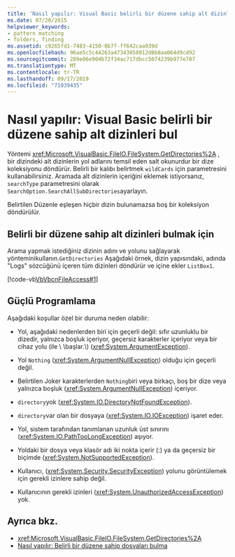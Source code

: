 ```yaml
---
title: 'Nasıl yapılır: Visual Basic belirli bir düzene sahip alt dizinleri bul'
ms.date: 07/20/2015
helpviewer_keywords:
- pattern matching
- folders, finding
ms.assetid: c9265fd1-7483-4150-8b7f-ff642caa939d
ms.openlocfilehash: 96ae5c5c44263a47343058012d8b8aa064d9cd92
ms.sourcegitcommit: 289e06e904b72f34ac717dbcc5074239b977e707
ms.translationtype: MT
ms.contentlocale: tr-TR
ms.lasthandoff: 09/17/2019
ms.locfileid: "71039435"
---
```

# <a name="how-to-find-subdirectories-with-a-specific-pattern-in-visual-basic"></a>Nasıl yapılır: Visual Basic belirli bir düzene sahip alt dizinleri bul

Yöntemi <xref:Microsoft.VisualBasic.FileIO.FileSystem.GetDirectories%2A> , bir dizindeki alt dizinlerin yol adlarını temsil eden salt okunurdur bir dize koleksiyonu döndürür. Belirli bir kalıbı belirtmek `wildCards` için parametresini kullanabilirsiniz. Aramada alt dizinlerin içeriğini eklemek istiyorsanız, `searchType` parametresini olarak `SearchOption.SearchAllSubDirectories`ayarlayın.

Belirtilen Düzenle eşleşen hiçbir dizin bulunamazsa boş bir koleksiyon döndürülür.

## <a name="to-find-subdirectories-with-a-specific-pattern"></a>Belirli bir düzene sahip alt dizinleri bulmak için

Arama yapmak istediğiniz dizinin adını ve yolunu sağlayarak yönteminikullanın.`GetDirectories` Aşağıdaki örnek, dizin yapısındaki, adında "Logs" sözcüğünü içeren tüm dizinleri döndürür ve içine ekler `ListBox1`.

[!code-vb[VbVbcnFileAccess#1](~/samples/snippets/visualbasic/VS_Snippets_VBCSharp/VbVbcnFileAccess/VB/Class1.vb#1)]

## <a name="robust-programming"></a>Güçlü Programlama

Aşağıdaki koşullar özel bir duruma neden olabilir:

- Yol, aşağıdaki nedenlerden biri için geçerli değil: sıfır uzunluklu bir dizedir, yalnızca boşluk içeriyor, geçersiz karakterler içeriyor veya bir cihaz yolu (ile \\ \\başlar.\\) (<xref:System.ArgumentException>).

- Yol `Nothing` (<xref:System.ArgumentNullException>) olduğu için geçerli değil.

- Belirtilen Joker karakterlerden `Nothing`biri veya birkaçı, boş bir dize veya yalnızca boşluk (<xref:System.ArgumentNullException>) içeriyor.

- `directory`yok (<xref:System.IO.DirectoryNotFoundException>).

- `directory`var olan bir dosyaya (<xref:System.IO.IOException>) işaret eder.

- Yol, sistem tarafından tanımlanan uzunluk üst sınırını (<xref:System.IO.PathTooLongException>) aşıyor.

- Yoldaki bir dosya veya klasör adı iki nokta içerir (:) ya da geçersiz bir biçimde (<xref:System.NotSupportedException>).

- Kullanıcı, (<xref:System.Security.SecurityException>) yolunu görüntülemek için gerekli izinlere sahip değil.

- Kullanıcının gerekli izinleri (<xref:System.UnauthorizedAccessException>) yok.

## <a name="see-also"></a>Ayrıca bkz.

- <xref:Microsoft.VisualBasic.FileIO.FileSystem.GetDirectories%2A>
- [Nasıl yapılır: Belirli bir düzene sahip dosyaları bulma](../../../../visual-basic/developing-apps/programming/drives-directories-files/how-to-find-files-with-a-specific-pattern.md)
